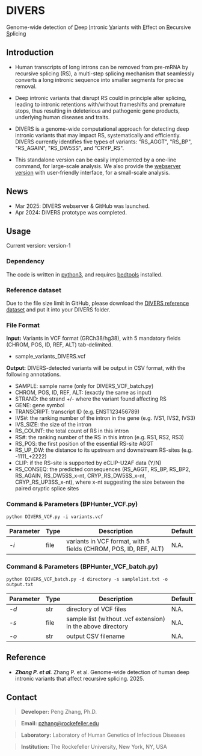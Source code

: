 # DIVERS
Genome-wide detection of <ins>D</ins>eep <ins>I</ins>ntronic <ins>V</ins>ariants with <ins>E</ins>ffect on <ins>R</ins>ecursive <ins>S</ins>plicing

## Introduction
- Human transcripts of long introns can be removed from pre-mRNA by recursive splicing (RS), a multi-step splicing mechanism that seamlessly converts a long intronic sequence into smaller segments for precise removal. 

- Deep intronic variants that disrupt RS could in principle alter splicing, leading to intronic retentions with/without frameshifts and premature stops, thus resulting in deleterious and pathogenic gene products, underlying human diseases and traits. 

- DIVERS is a genome-wide computational approach for detecting deep intronic variants that may impact RS, systematically and efficiently. DIVERS currently identifies five types of variants: "RS_AGGT", "RS_BP", "RS_AGAIN", "RS_DW5SS", and "CRYP_RS".

- This standalone version can be easily implemented by a one-line command, for large-scale analysis. We also provide the [webserver version](https://hgidsoft.rockefeller.edu/DIVERS) with user-friendly interface, for a small-scale analysis.

## News
- Mar 2025: DIVERS webserver & GitHub was launched.  
- Apr 2024: DIVERS prototype was completed.

## Usage 
Current version: version-1

### Dependency
The code is written in [python3](https://www.python.org/downloads/), and requires [bedtools](https://bedtools.readthedocs.io/en/latest/) installed.

### Reference dataset
Due to the file size limit in GitHub, please download the [DIVERS reference dataset](http://hgidsoft.rockefeller.edu/DIVERS/standalone.html) and put it into your DIVERS folder.

### File Format
**Input:** Variants in VCF format (GRCh38/hg38), with 5 mandatory fields (CHROM, POS, ID, REF, ALT) tab-delimited.
  - sample_variants_DIVERS.vcf

**Output:** DIVERS-detected variants will be output in CSV format, with the following annotations.
  - SAMPLE: sample name (only for DIVERS_VCF_batch.py)
  - CHROM, POS, ID, REF, ALT: (exactly the same as input)
  - STRAND: the strand +/- where the variant found affecting RS
  - GENE: gene symbol
  - TRANSCRIPT: transcript ID (e.g. ENST123456789)
  - IVS#: the ranking number of the intron in the gene (e.g. IVS1, IVS2, IVS3)
  - IVS_SIZE: the size of the intron
  - RS_COUNT: the total count of RS in this intron
  - RS#: the ranking number of the RS in this intron (e.g. RS1, RS2, RS3)
  - RS_POS: the first position of the essential RS-site AGGT
  - RS_UP_DW: the distance to its upstream and downstream RS-sites (e.g. -1111_+2222)
  - CLIP: if the RS-site is supported by eCLIP-U2AF data (Y/N)
  - RS_CONSEQ: the predicted consequences (RS_AGGT, RS_BP, RS_BP2, RS_AGAIN, RS_DW5SS_x-nt, CRYP_RS_DW5SS_x-nt, CRYP_RS_UP3SS_x-nt), where x-nt suggesting the size between the paired cryptic splice sites


### Command & Parameters (BPHunter_VCF.py)
```
python DIVERS_VCF.py -i variants.vcf
```

Parameter | Type | Description | Default
----------|------|-------------|--------------
*-i*|file|variants in VCF format, with 5 fields (CHROM, POS, ID, REF, ALT)|N.A.

### Command & Parameters (BPHunter_VCF_batch.py)
```
python DIVERS_VCF_batch.py -d directory -s samplelist.txt -o output.txt
```

Parameter | Type | Description | Default
----------|------|-------------|--------------
*-d*|str|directory of VCF files|N.A.
*-s*|file|sample list (without .vcf extension) in the above directory|N.A.
*-o*|str|output CSV filename|N.A.


## Reference
- ***Zhang P. et al.*** Zhang P. et al. Genome-wide detection of human deep intronic variants that affect recursive splicing. 2025.

## Contact
> **Developer:** Peng Zhang, Ph.D.

> **Email:** pzhang@rockefeller.edu

> **Laboratory:** Laboratory of Human Genetics of Infectious Diseases

> **Institution:** The Rockefeller University, New York, NY, USA
